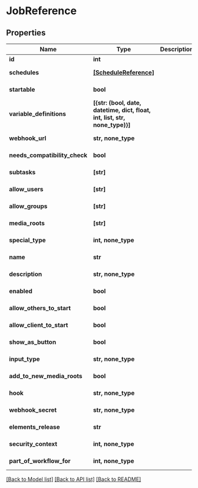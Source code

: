 # JobReference


## Properties

Name | Type | Description | Notes
------------ | ------------- | ------------- | -------------
**id** | **int** |  | 
**schedules** | [**[ScheduleReference]**](ScheduleReference.md) |  | [optional] [readonly] 
**startable** | **bool** |  | [optional] [readonly] 
**variable_definitions** | **[{str: (bool, date, datetime, dict, float, int, list, str, none_type)}]** |  | [optional] [readonly] 
**webhook_url** | **str, none_type** |  | [optional] [readonly] 
**needs_compatibility_check** | **bool** |  | [optional] [readonly] 
**subtasks** | **[str]** |  | [optional] [readonly] 
**allow_users** | **[str]** |  | [optional] [readonly] 
**allow_groups** | **[str]** |  | [optional] [readonly] 
**media_roots** | **[str]** |  | [optional] [readonly] 
**special_type** | **int, none_type** |  | [optional] [readonly] 
**name** | **str** |  | [optional] [readonly] 
**description** | **str, none_type** |  | [optional] [readonly] 
**enabled** | **bool** |  | [optional] [readonly] 
**allow_others_to_start** | **bool** |  | [optional] [readonly] 
**allow_client_to_start** | **bool** |  | [optional] [readonly] 
**show_as_button** | **bool** |  | [optional] [readonly] 
**input_type** | **str, none_type** |  | [optional] [readonly] 
**add_to_new_media_roots** | **bool** |  | [optional] [readonly] 
**hook** | **str, none_type** |  | [optional] [readonly] 
**webhook_secret** | **str, none_type** |  | [optional] [readonly] 
**elements_release** | **str** |  | [optional] [readonly] 
**security_context** | **int, none_type** |  | [optional] [readonly] 
**part_of_workflow_for** | **int, none_type** |  | [optional] [readonly] 

[[Back to Model list]](../#documentation-for-models) [[Back to API list]](../#documentation-for-api-endpoints) [[Back to README]](../)


